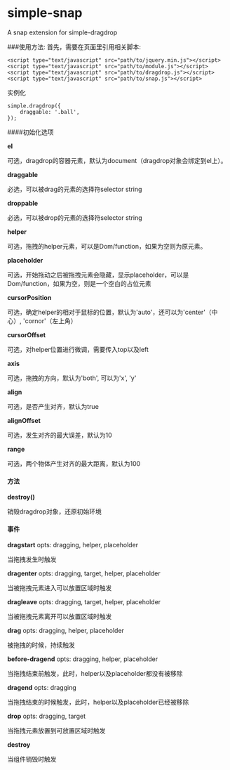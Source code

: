 simple-snap
=============

A snap extension for simple-dragdrop

###使用方法:
首先，需要在页面里引用相关脚本:
 ```
 <script type="text/javascript" src="path/to/jquery.min.js"></script>
 <script type="text/javascript" src="path/to/module.js"></script>
 <script type="text/javascript" src="path/to/dragdrop.js"></script>
 <script type="text/javascript" src="path/to/snap.js"></script>
```
实例化
```
simple.dragdrop({
    draggable: '.ball',
});
```
####初始化选项

__el__

可选，dragdrop的容器元素，默认为document（dragdrop对象会绑定到el上）。

__draggable__

必选，可以被drag的元素的选择符selector string

__droppable__

必选，可以被drop的元素的选择符selector string

__helper__

可选，拖拽的helper元素，可以是Dom/function，如果为空则为原元素。

__placeholder__

可选，开始拖动之后被拖拽元素会隐藏，显示placeholder，可以是Dom/function，如果为空，则是一个空白的占位元素

__cursorPosition__

可选，确定helper的相对于鼠标的位置，默认为'auto'，还可以为'center'（中心）, 'cornor'（左上角）

__cursorOffset__

可选，对helper位置进行微调，需要传入top以及left

__axis__

可选，拖拽的方向，默认为'both', 可以为'x', 'y'

__align__

可选，是否产生对齐，默认为true

__alignOffset__

可选，发生对齐的最大误差，默认为10

__range__

可选，两个物体产生对齐的最大距离，默认为100

#### 方法

__destroy()__

销毁dragdrop对象，还原初始环境

#### 事件

__dragstart__ opts: dragging, helper, placeholder

当拖拽发生时触发

__dragenter__ opts: dragging, target, helper, placeholder

当被拖拽元素进入可以放置区域时触发

__dragleave__ opts: dragging, target, helper, placeholder

当被拖拽元素离开可以放置区域时触发

__drag__ opts: dragging, helper, placeholder

被拖拽的时候，持续触发

__before-dragend__ opts: dragging, helper, placeholder

当拖拽结束前触发，此时，helper以及placeholder都没有被移除

__dragend__ opts: dragging

当拖拽结束的时候触发，此时，helper以及placeholder已经被移除

__drop__ opts: dragging, target

当拖拽元素放置到可放置区域时触发

__destroy__ 

当组件销毁时触发
